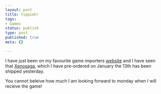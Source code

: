 ```yaml
---
layout: post
title: Yippieh!
tags:
- Games
status: publish
type: post
published: true
meta: {}

---
```

I have just been on my favourite game importers <a href="http://www.alcom.ch">website</a> and I have seen that <a href="http://www.xenosaga.com">Xenosaga</a>, which I have pre-ordered on January the 13th has been shipped yesterday.

You cannot beleive how much I am looking forward to monday when I will receive the game!
